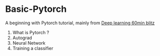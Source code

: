 # Basic-Pytorch
A beginning with Pytorch tutorial, mainly from [Deep learning 60min blitz](https://pytorch.org/tutorials/beginner/deep_learning_60min_blitz.html)

1. What is Pytorch ?
2. Autograd
3. Neural Network
4. Training a classifier

